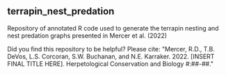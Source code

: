 ## terrapin_nest_predation
Repository of annotated R code used to generate the terrapin nesting and nest predation graphs presented in Mercer et al. (2022)

Did you find this repository to be helpful? Please cite: "Mercer, R.D., T.B. DeVos, L.S. Corcoran, S.W. Buchanan, and N.E. Karraker. 2022. [INSERT FINAL TITLE HERE]. Herpetological Conservation and Biology #:##-##."
